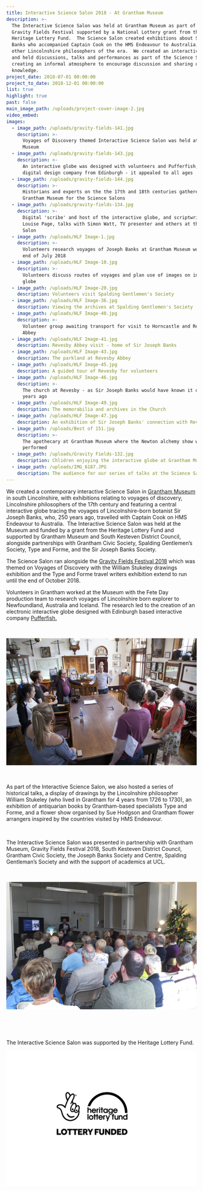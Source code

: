 ```yaml
---
title: Interactive Science Salon 2018 - At Grantham Museum
description: >-
  The Interactive Science Salon was held at Grantham Museum as part of the
  Gravity Fields Festival supported by a National Lottery grant from the
  Heritage Lottery Fund.  The Science Salon created exhibitions about Sir Joseph
  Banks who accompanied Captain Cook on the HMS Endeavour to Australia, and
  other Lincolnshire philosophers of the era.  We created an interactive globe
  and held discussions, talks and performances as part of the Science Salon,
  creating an informal atmosphere to encourage discussion and sharing of
  knowledge.
project_date: 2018-07-01 00:00:00
project_to_date: 2018-12-01 00:00:00
list: true
highlight: true
past: false
main_image_path: /uploads/project-cover-image-2.jpg
video_embed:
images:
  - image_path: /uploads/gravity-fields-141.jpg
    description: >-
      Voyages of Discovery themed Interactive Science Salon was held at Grantham
      Museum
  - image_path: /uploads/gravity-fields-143.jpg
    description: >-
      An interactive globe was designed with volunteers and Pufferfish, a
      digital design company from Edinburgh - it appealed to all ages
  - image_path: /uploads/gravity-fields-144.jpg
    description: >-
      Historians and experts on the the 17th and 18th centuries gathered at
      Grantham Museum for the Science Salons
  - image_path: /uploads/gravity-fields-134.jpg
    description: >-
      Digital 'scribe' and host of the interactive globe, and scriptwriter,
      Louise Page, talks with Simon Watt, TV presenter and others at the Science
      Salon
  - image_path: /uploads/HLF Image-1.jpg
    description: >-
      Volunteers research voyages of Joseph Banks at Grantham Museum workshop
      end of July 2018
  - image_path: /uploads/HLF Image-10.jpg
    description: >-
      Volunteers discuss routes of voyages and plan use of images on interactive
      globe
  - image_path: /uploads/HLF Image-20.jpg
    description: Volunteers visit Spalding Gentlemen's Society
  - image_path: /uploads/HLF Image-36.jpg
    description: Viewing the archives at Spalding Gentlemen's Society
  - image_path: /uploads/HLF Image-40.jpg
    description: >-
      Volunteer group awaiting transport for visit to Horncastle and Revesby
      Abbey
  - image_path: /uploads/HLF Image-41.jpg
    description: Revesby Abbey visit - home of Sir Joseph Banks
  - image_path: /uploads/HLF Image-43.jpg
    description: The parkland at Revesby Abbey
  - image_path: /uploads/HLF Image-45.jpg
    description: A guided tour of Revesby for volunteers
  - image_path: /uploads/HLF Image-46.jpg
    description: >-
      The church at Revesby - as Sir Joseph Banks would have known it over 250
      years ago
  - image_path: /uploads/HLF Image-49.jpg
    description: The memorabilia and archives in the Church
  - image_path: /uploads/HLF Image-47.jpg
    description: An exhibition of Sir Joseph Banks' connection with Revesby
  - image_path: /uploads/Best of 151.jpg
    description: >-
      The apothecary at Grantham Museum where the Newton alchemy show was
      performed
  - image_path: /uploads/Gravity Fields-132.jpg
    description: Chlidren enjoying the interactive globe at Grantham Museum
  - image_path: /uploads/IMG_6187.JPG
    description: The audience for our series of talks at the Science Salon
---
```


We created a contemporary interactive Science Salon in [Grantham Museum](http://www.granthammuseum.org.uk/2018/12/05/science-salon-at-grantham-museum-feedback/) in south Lincolnshire, with exhibitions relating to voyages of discovery, Lincolnshire philosophers of the 17th century and featuring a central interactive globe tracing the voyages of Lincolnshire-born botanist Sir Joseph Banks, who, 250 years ago, travelled with Captain Cook on HMS Endeavour to Australia.&nbsp; The Interactive Science Salon was held at the Museum and funded by a grant from the Heritage Lottery Fund and supported by Grantham Museum and South Kesteven District Council, alongside partnerships with Grantham Civic Society, Spalding Gentlemen’s Society, Type and Forme, and the Sir Joseph Banks Society.

The Science Salon ran alongside the [Gravity Fields Festival 2018](http://www.gravityfields.co.uk/) which was themed on Voyages of Discovery with the William Stukeley drawings exhibition and the Type and Forme travel writers exhibition extend to run until the end of October 2018.

Volunteers in Grantham worked at the Museum with the Fete Day production team to research voyages of Lincolnshire born explorer to Newfoundland, Australia and Iceland. The research led to the creation of an electronic interactive globe designed with Edinburgh based interactive company [Pufferfish.](https://pufferfishdisplays.com/)

&nbsp;

![](/uploads/hlf-image-15.jpg)

&nbsp;

As part of the Interactive Science Salon, we also hosted a series of historical talks, a display of drawings by the Lincolnshire philosopher William Stukeley (who lived in Grantham for 4 years from 1726 to 1730), an exhibition of antiquarian books by Grantham-based specialists Type and Forme, and a flower show organised by Sue Hodgson and Grantham flower arrangers inspired by the countries visited by HMS Endeavour.

&nbsp;

The Interactive Science Salon was presented in partnership with Grantham Museum, Gravity Fields Festival 2018, South Kesteven District Council, Grantham Civic Society, the Joseph Banks Society and Centre, Spalding Gentleman’s Society and with the support of academics at UCL.

&nbsp;

![](/uploads/gravity-fields-131.jpg)

&nbsp;

&nbsp;

The Interactive Science Salon was supported by the Heritage Lottery Fund.

![](/uploads/english-compact-cmyk-1.jpg)
